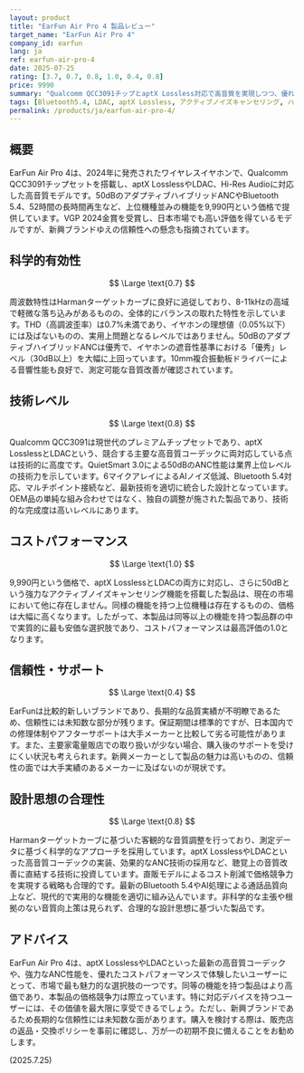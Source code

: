 ```yaml
---
layout: product
title: "EarFun Air Pro 4 製品レビュー"
target_name: "EarFun Air Pro 4"
company_id: earfun
lang: ja
ref: earfun-air-pro-4
date: 2025-07-25
rating: [3.7, 0.7, 0.8, 1.0, 0.4, 0.8]
price: 9990
summary: "Qualcomm QCC3091チップとaptX Lossless対応で高音質を実現しつつ、優れたコストパフォーマンスを誇るが、新興ブランドゆえの信頼性には留意が必要なワイヤレスイヤホン"
tags: [Bluetooth5.4, LDAC, aptX Lossless, アクティブノイズキャンセリング, ハイレゾ, ワイヤレスイヤホン]
permalink: /products/ja/earfun-air-pro-4/
---
```

## 概要

EarFun Air Pro 4は、2024年に発売されたワイヤレスイヤホンで、Qualcomm QCC3091チップセットを搭載し、aptX LosslessやLDAC、Hi-Res Audioに対応した高音質モデルです。50dBのアダプティブハイブリッドANCやBluetooth 5.4、52時間の長時間再生など、上位機種並みの機能を9,990円という価格で提供しています。VGP 2024金賞を受賞し、日本市場でも高い評価を得ているモデルですが、新興ブランドゆえの信頼性への懸念も指摘されています。

## 科学的有効性

$$ \Large \text{0.7} $$

周波数特性はHarmanターゲットカーブに良好に追従しており、8-11kHzの高域で軽微な落ち込みがあるものの、全体的にバランスの取れた特性を示しています。THD（高調波歪率）は0.7%未満であり、イヤホンの理想値（0.05%以下）には及ばないものの、実用上問題となるレベルではありません。50dBのアダプティブハイブリッドANCは優秀で、イヤホンの遮音性基準における「優秀」レベル（30dB以上）を大幅に上回っています。10mm複合振動板ドライバーによる音響性能も良好で、測定可能な音質改善が確認されています。

## 技術レベル

$$ \Large \text{0.8} $$

Qualcomm QCC3091は現世代のプレミアムチップセットであり、aptX LosslessとLDACという、競合する主要な高音質コーデックに両対応している点は技術的に高度です。QuietSmart 3.0による50dBのANC性能は業界上位レベルの技術力を示しています。6マイクアレイによるAIノイズ低減、Bluetooth 5.4対応、マルチポイント接続など、最新技術を適切に統合した設計となっています。OEM品の単純な組み合わせではなく、独自の調整が施された製品であり、技術的な完成度は高いレベルにあります。

## コストパフォーマンス

$$ \Large \text{1.0} $$

9,990円という価格で、aptX LosslessとLDACの両方に対応し、さらに50dBという強力なアクティブノイズキャンセリング機能を搭載した製品は、現在の市場において他に存在しません。同様の機能を持つ上位機種は存在するものの、価格は大幅に高くなります。したがって、本製品は同等以上の機能を持つ製品群の中で実質的に最も安価な選択肢であり、コストパフォーマンスは最高評価の1.0となります。

## 信頼性・サポート

$$ \Large \text{0.4} $$

EarFunは比較的新しいブランドであり、長期的な品質実績が不明瞭であるため、信頼性には未知数な部分が残ります。保証期間は標準的ですが、日本国内での修理体制やアフターサポートは大手メーカーと比較して劣る可能性があります。また、主要家電量販店での取り扱いが少ない場合、購入後のサポートを受けにくい状況も考えられます。新興メーカーとして製品の魅力は高いものの、信頼性の面では大手実績のあるメーカーに及ばないのが現状です。

## 設計思想の合理性

$$ \Large \text{0.8} $$

Harmanターゲットカーブに基づいた客観的な音質調整を行っており、測定データに基づく科学的なアプローチを採用しています。aptX LosslessやLDACといった高音質コーデックの実装、効果的なANC技術の採用など、聴覚上の音質改善に直結する技術に投資しています。直販モデルによるコスト削減で価格競争力を実現する戦略も合理的です。最新のBluetooth 5.4やAI処理による通話品質向上など、現代的で実用的な機能を適切に組み込んでいます。非科学的な主張や根拠のない音質向上策は見られず、合理的な設計思想に基づいた製品です。

## アドバイス

EarFun Air Pro 4は、aptX LosslessやLDACといった最新の高音質コーデックや、強力なANC性能を、優れたコストパフォーマンスで体験したいユーザーにとって、市場で最も魅力的な選択肢の一つです。同等の機能を持つ製品はより高価であり、本製品の価格競争力は際立っています。特に対応デバイスを持つユーザーには、その価値を最大限に享受できるでしょう。ただし、新興ブランドであるため長期的な信頼性には未知数な面があります。購入を検討する際は、販売店の返品・交換ポリシーを事前に確認し、万が一の初期不良に備えることをお勧めします。

(2025.7.25)
